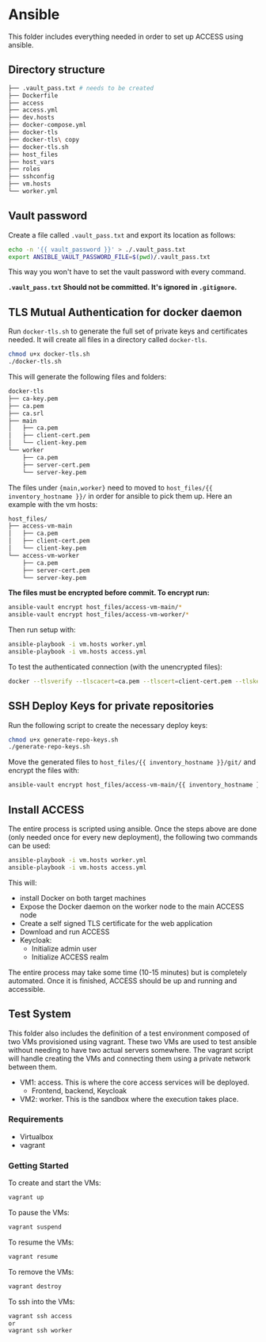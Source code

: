# Ansible

This folder includes everything needed in order to set up ACCESS using ansible.

## Directory structure

```bash
├── .vault_pass.txt # needs to be created
├── Dockerfile
├── access
├── access.yml
├── dev.hosts
├── docker-compose.yml
├── docker-tls
├── docker-tls\ copy
├── docker-tls.sh
├── host_files
├── host_vars
├── roles
├── sshconfig
├── vm.hosts
└── worker.yml
```

## Vault password

Create a file called `.vault_pass.txt` and export its location as follows:

```bash
echo -n '{{ vault_password }}' > ./.vault_pass.txt
export ANSIBLE_VAULT_PASSWORD_FILE=$(pwd)/.vault_pass.txt
```

This way you won't have to set the vault password with every command.

**`.vault_pass.txt` Should not be committed. It's ignored in `.gitignore`.**

## TLS Mutual Authentication for docker daemon
Run `docker-tls.sh` to generate the full set of private keys and certificates needed.
It will create all files in a directory called `docker-tls`.

```bash
chmod u+x docker-tls.sh
./docker-tls.sh
```
This will generate the following files and folders:

```bash
docker-tls
├── ca-key.pem
├── ca.pem
├── ca.srl
├── main
│   ├── ca.pem
│   ├── client-cert.pem
│   └── client-key.pem
└── worker
    ├── ca.pem
    ├── server-cert.pem
    └── server-key.pem
```


The files under `{main,worker}` need to moved to `host_files/{{ inventory_hostname }}/` in order for ansible to pick them up.
Here an example with the vm hosts:

```bash
host_files/
├── access-vm-main
│   ├── ca.pem
│   ├── client-cert.pem
│   └── client-key.pem
└── access-vm-worker
    ├── ca.pem
    ├── server-cert.pem
    └── server-key.pem
```

**The files must be encrypted before commit. To encrypt run:**
```bash
ansible-vault encrypt host_files/access-vm-main/*
ansible-vault encrypt host_files/access-vm-worker/*
```

Then run setup with:
```bash
ansible-playbook -i vm.hosts worker.yml
ansible-playbook -i vm.hosts access.yml
```

To test the authenticated connection (with the unencrypted files):
```bash
docker --tlsverify --tlscacert=ca.pem --tlscert=client-cert.pem --tlskey=client-key.pem -H=192.168.205.11:2376 info
```

## SSH Deploy Keys for private repositories
Run the following script to create the necessary deploy keys:
```bash
chmod u+x generate-repo-keys.sh
./generate-repo-keys.sh
```

Move the generated files to `host_files/{{ inventory_hostname }}/git/` and encrypt the files with:
```bash
ansible-vault encrypt host_files/access-vm-main/{{ inventory_hostname }}/git/*
```


## Install ACCESS
The entire process is scripted using ansible. 
Once the steps above are done (only needed once for every new deployment), the following two commands can be used:

```bash
ansible-playbook -i vm.hosts worker.yml
ansible-playbook -i vm.hosts access.yml
```

This will:
 * install Docker on both target machines
 * Expose the Docker daemon on the worker node to the main ACCESS node
 * Create a self signed TLS certificate for the web application
 * Download and run ACCESS
 * Keycloak:
    * Initialize admin user
    * Initialize ACCESS realm 
    
    
The entire process may take some time (10-15 minutes) but is completely automated. 
Once it is finished, ACCESS should be up and running and accessible.


## Test System
This folder also includes the definition of a test environment composed of two VMs provisioned using vagrant.
These two VMs are used to test ansible without needing to have two actual servers somewhere. 
The vagrant script will handle creating the VMs and connecting them using a private network between them.

* VM1: access. This is where the core access services will be deployed.
    * Frontend, backend, Keycloak
* VM2: worker. This is the sandbox where the execution takes place.

### Requirements
* Virtualbox
* vagrant

### Getting Started
To create and start the VMs:
```bash
vagrant up
```

To pause the VMs:
```bash
vagrant suspend
```

To resume the VMs:
```bash
vagrant resume
```

To remove the VMs:
```bash
vagrant destroy
```

To ssh into the VMs:
```bash
vagrant ssh access
or
vagrant ssh worker
```
